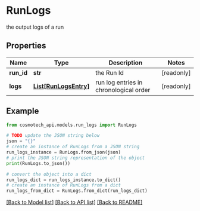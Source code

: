 # RunLogs

the output logs of a run

## Properties

Name | Type | Description | Notes
------------ | ------------- | ------------- | -------------
**run_id** | **str** | the Run Id | [readonly] 
**logs** | [**List[RunLogsEntry]**](RunLogsEntry.md) | run log entries in chronological order | [readonly] 

## Example

```python
from cosmotech_api.models.run_logs import RunLogs

# TODO update the JSON string below
json = "{}"
# create an instance of RunLogs from a JSON string
run_logs_instance = RunLogs.from_json(json)
# print the JSON string representation of the object
print(RunLogs.to_json())

# convert the object into a dict
run_logs_dict = run_logs_instance.to_dict()
# create an instance of RunLogs from a dict
run_logs_from_dict = RunLogs.from_dict(run_logs_dict)
```
[[Back to Model list]](../README.md#documentation-for-models) [[Back to API list]](../README.md#documentation-for-api-endpoints) [[Back to README]](../README.md)


